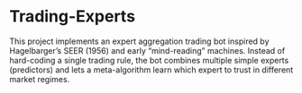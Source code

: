 # Trading-Experts
This project implements an expert aggregation trading bot inspired by Hagelbarger’s SEER (1956) and early “mind-reading” machines. Instead of hard-coding a single trading rule, the bot combines multiple simple experts (predictors) and lets a meta-algorithm learn which expert to trust in different market regimes.
